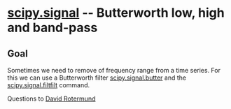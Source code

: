 # [scipy.signal](https://docs.scipy.org/doc/scipy/reference/signal.html) -- Butterworth low, high and band-pass
## Goal

Sometimes we need to remove of frequency range from a time series. For this we can use a Butterworth filter [scipy.signal.butter](https://docs.scipy.org/doc/scipy/reference/generated/scipy.signal.butter.html) and the [scipy.signal.filtfilt](https://docs.scipy.org/doc/scipy/reference/generated/scipy.signal.filtfilt.html) command. 

Questions to [David Rotermund](mailto:davrot@uni-bremen.de)
